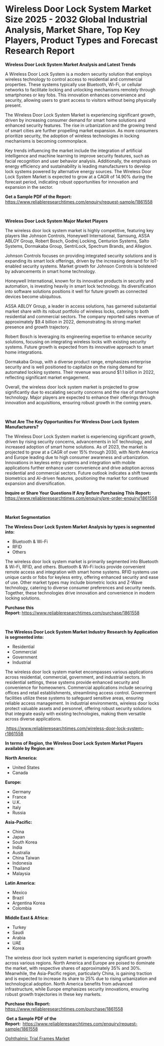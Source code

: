 <p><h1>Wireless Door Lock System Market Size 2025 - 2032 Global Industrial Analysis, Market Share, Top Key Players, Product Types and Forecast Research Report</h1></p><p><strong>Wireless Door Lock System Market Analysis and Latest Trends</strong></p>
<p><p>A Wireless Door Lock System is a modern security solution that employs wireless technology to control access to residential and commercial properties. These systems typically use Bluetooth, Wi-Fi, or cellular networks to facilitate locking and unlocking mechanisms remotely through smartphones or key fobs. This innovation enhances convenience and security, allowing users to grant access to visitors without being physically present.</p><p>The Wireless Door Lock System Market is experiencing significant growth, driven by increasing consumer demand for smart home solutions and enhanced security features. The rise in urbanization and the growing trend of smart cities are further propelling market expansion. As more consumers prioritize security, the adoption of wireless technologies in locking mechanisms is becoming commonplace.</p><p>Key trends influencing the market include the integration of artificial intelligence and machine learning to improve security features, such as facial recognition and user behavior analysis. Additionally, the emphasis on energy efficiency and sustainability is leading manufacturers to develop lock systems powered by alternative energy sources. The Wireless Door Lock System Market is expected to grow at a CAGR of 14.90% during the forecast period, indicating robust opportunities for innovation and expansion in the sector.</p></p>
<p><strong>Get a Sample PDF of the Report:&nbsp;</strong> <a href="https://www.reliableresearchtimes.com/enquiry/request-sample/1861558?utm_campaign=2139&utm_medium=2&utm_source=Github&utm_content=ia&utm_term=16022025&utm_id=wireless-door-lock-system">https://www.reliableresearchtimes.com/enquiry/request-sample/1861558</a></p>
<p>&nbsp;</p>
<p><strong>Wireless Door Lock System Major Market Players</strong></p>
<p><p>The wireless door lock system market is highly competitive, featuring key players like Johnson Controls, Honeywell International, Samsung, ASSA ABLOY Group, Robert Bosch, Godrej Locking, Centurion Systems, Salto Systems, Dormakaba Group, SentriLock, Spectrum Brands, and Allegion. </p><p>Johnson Controls focuses on providing integrated security solutions and is expanding its smart lock offerings, driven by the increasing demand for IoT-enabled security systems. Market growth for Johnson Controls is bolstered by advancements in smart home technology.</p><p>Honeywell International, known for its innovative products in security and automation, is investing heavily in smart lock technology. Its diversification into software solutions positions it well for future growth as connected devices become ubiquitous.</p><p>ASSA ABLOY Group, a leader in access solutions, has garnered substantial market share with its robust portfolio of wireless locks, catering to both residential and commercial sectors. The company reported sales revenue of approximately $9.4 billion in 2022, demonstrating its strong market presence and growth trajectory.</p><p>Robert Bosch is leveraging its engineering expertise to enhance security solutions, focusing on integrating wireless locks with existing security systems. Future growth is expected from its innovative approach to smart home integrations.</p><p>Dormakaba Group, with a diverse product range, emphasizes enterprise security and is well positioned to capitalize on the rising demand for automated locking systems. Their revenue was around $1.1 billion in 2022, reflecting significant market engagement.</p><p>Overall, the wireless door lock system market is projected to grow significantly due to escalating security concerns and the rise of smart home technology. Major players are expected to enhance their offerings through innovation and acquisitions, ensuring robust growth in the coming years.</p></p>
<p>&nbsp;</p>
<p><strong>What Are The Key Opportunities For Wireless Door Lock System Manufacturers?</strong></p>
<p><p>The Wireless Door Lock System market is experiencing significant growth, driven by rising security concerns, advancements in IoT technology, and increased adoption of smart home solutions. As of 2023, the market is projected to grow at a CAGR of over 15% through 2030, with North America and Europe leading due to high consumer awareness and urbanization. Innovations in keyless entry systems and integration with mobile applications further enhance user convenience and drive adoption across residential and commercial sectors. Future outlook indicates a shift towards biometrics and AI-driven features, positioning the market for continued expansion and diversification.</p></p>
<p><strong>Inquire or Share Your Questions If Any Before Purchasing This Report:</strong> <a href="https://www.reliableresearchtimes.com/enquiry/pre-order-enquiry/1861558?utm_campaign=2139&utm_medium=2&utm_source=Github&utm_content=ia&utm_term=16022025&utm_id=wireless-door-lock-system">https://www.reliableresearchtimes.com/enquiry/pre-order-enquiry/1861558</a></p>
<p>&nbsp;</p>
<p><strong>Market Segmentation</strong></p>
<p><strong>The Wireless Door Lock System Market Analysis by types is segmented into:</strong></p>
<p><ul><li>Bluetooth & Wi-Fi</li><li>RFID</li><li>Others</li></ul></p>
<p><p>The wireless door lock system market is primarily segmented into Bluetooth & Wi-Fi, RFID, and others. Bluetooth & Wi-Fi locks provide convenient remote access and integration with smart home systems. RFID systems use unique cards or fobs for keyless entry, offering enhanced security and ease of use. Other market types may include biometric locks and Z-Wave technology, catering to diverse consumer preferences and security needs. Together, these technologies drive innovation and convenience in modern locking solutions.</p></p>
<p><strong>Purchase this Report:&nbsp;</strong><a href="https://www.reliableresearchtimes.com/purchase/1861558?utm_campaign=2139&utm_medium=2&utm_source=Github&utm_content=ia&utm_term=16022025&utm_id=wireless-door-lock-system">https://www.reliableresearchtimes.com/purchase/1861558</a></p>
<p>&nbsp;</p>
<p><strong>The Wireless Door Lock System Market Industry Research by Application is segmented into:</strong></p>
<p><ul><li>Residential</li><li>Commercial</li><li>Government</li><li>Industrial</li></ul></p>
<p><p>The wireless door lock system market encompasses various applications across residential, commercial, government, and industrial sectors. In residential settings, these systems provide enhanced security and convenience for homeowners. Commercial applications include securing offices and retail establishments, streamlining access control. Government facilities utilize these systems to safeguard sensitive areas, ensuring reliable access management. In industrial environments, wireless door locks protect valuable assets and personnel, offering robust security solutions that integrate easily with existing technologies, making them versatile across diverse applications.</p></p>
<p><a href="https://www.reliableresearchtimes.com/wireless-door-lock-system-r1861558?utm_campaign=2139&utm_medium=2&utm_source=Github&utm_content=ia&utm_term=16022025&utm_id=wireless-door-lock-system">&nbsp;https://www.reliableresearchtimes.com/wireless-door-lock-system-r1861558</a></p>
<p><strong>In terms of Region, the Wireless Door Lock System Market Players available by Region are:</strong></p>
<p>
    <p> <strong> North America: </strong>
        <ul>
            <li>United States</li>
            <li>Canada</li>
        </ul>
        </p> 
    <p> <strong> Europe: </strong>
        <ul>
            <li>Germany</li>
            <li>France</li>
            <li>U.K.</li>
            <li>Italy</li>
            <li>Russia</li>
        </ul>
        </p> 
    <p> <strong> Asia-Pacific: </strong>
        <ul>
            <li>China</li>
            <li>Japan</li>
            <li>South Korea</li>
            <li>India</li>
            <li>Australia</li>
            <li>China Taiwan</li>
            <li>Indonesia</li>
            <li>Thailand</li>
            <li>Malaysia</li>
        </ul>
        </p> 
    <p> <strong> Latin America: </strong>
        <ul>
            <li>Mexico</li>
            <li>Brazil</li>
            <li>Argentina Korea</li>
            <li>Colombia</li>
        </ul>
        </p> 
    <p> <strong> Middle East & Africa: </strong>
        <ul>
            <li>Turkey</li>
            <li>Saudi</li>
            <li>Arabia</li>
            <li>UAE</li>
            <li>Korea</li>
        </ul>
    </p>
    </p>
<p><p>The wireless door lock system market is experiencing significant growth across various regions. North America and Europe are poised to dominate the market, with respective shares of approximately 35% and 30%. Meanwhile, the Asia-Pacific region, particularly China, is gaining traction and is expected to increase its share to 25% due to rising urbanization and technological adoption. North America benefits from advanced infrastructure, while Europe emphasizes security innovations, ensuring robust growth trajectories in these key markets.</p></p>
<p><strong>Purchase this Report: </strong><a href="https://www.reliableresearchtimes.com/purchase/1861558?utm_campaign=2139&utm_medium=2&utm_source=Github&utm_content=ia&utm_term=16022025&utm_id=wireless-door-lock-system">https://www.reliableresearchtimes.com/purchase/1861558</a></p>
<p>&nbsp;<strong>Get a Sample PDF of the Report:&nbsp;&nbsp;</strong><a href="https://www.reliableresearchtimes.com/enquiry/request-sample/1861558?utm_campaign=2139&utm_medium=2&utm_source=Github&utm_content=ia&utm_term=16022025&utm_id=wireless-door-lock-system">https://www.reliableresearchtimes.com/enquiry/request-sample/1861558</a></p>
<p><strong></strong></p>
<p><p><a href="https://github.com/petbigbeepjn/Market-Research-Report-List-1/blob/main/ophthalmic-trial-frames-market.md?utm_campaign=2139&utm_medium=2&utm_source=Github&utm_content=ia&utm_term=16022025&utm_id=wireless-door-lock-system">Ophthalmic Trial Frames Market</a></p></p>
